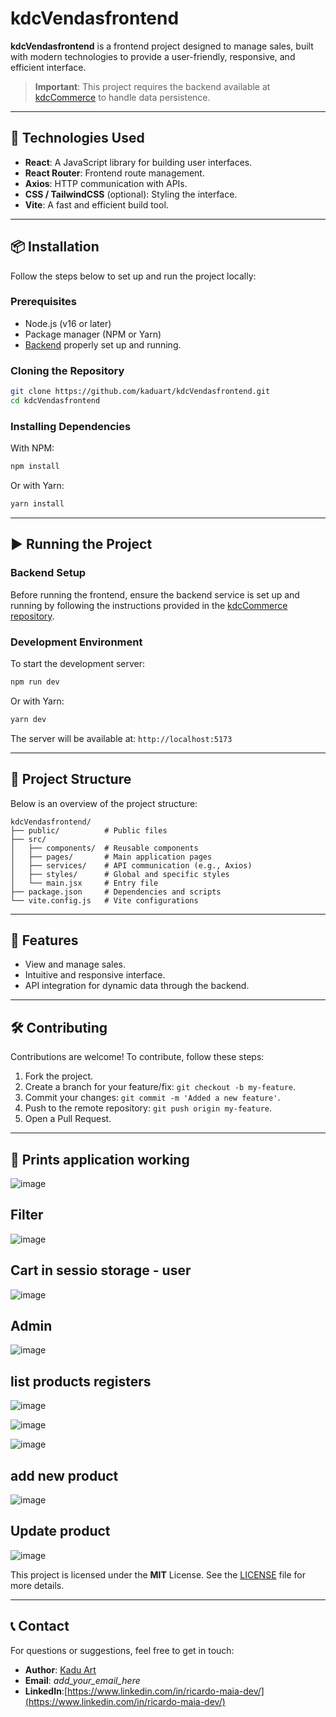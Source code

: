 # kdcVendasfrontend

**kdcVendasfrontend** is a frontend project designed to manage sales, built with modern technologies to provide a user-friendly, responsive, and efficient interface.

> **Important**: This project requires the backend available at [kdcCommerce](https://github.com/kaduart/kdcommerce) to handle data persistence.

---

## 🚀 Technologies Used

- **React**: A JavaScript library for building user interfaces.
- **React Router**: Frontend route management.
- **Axios**: HTTP communication with APIs.
- **CSS / TailwindCSS** (optional): Styling the interface.
- **Vite**: A fast and efficient build tool.

---

## 📦 Installation

Follow the steps below to set up and run the project locally:

### Prerequisites

- Node.js (v16 or later)
- Package manager (NPM or Yarn)
- [Backend](https://github.com/kaduart/kdcommerce) properly set up and running.

### Cloning the Repository

```bash
git clone https://github.com/kaduart/kdcVendasfrontend.git
cd kdcVendasfrontend
```

### Installing Dependencies

With NPM:

```bash
npm install
```

Or with Yarn:

```bash
yarn install
```

---

## ▶️ Running the Project

### Backend Setup

Before running the frontend, ensure the backend service is set up and running by following the instructions provided in the [kdcCommerce repository](https://github.com/kaduart/kdcommerce).

### Development Environment

To start the development server:

```bash
npm run dev
```

Or with Yarn:

```bash
yarn dev
```

The server will be available at: `http://localhost:5173`

---

## 📁 Project Structure

Below is an overview of the project structure:

```
kdcVendasfrontend/
├── public/          # Public files
├── src/
│   ├── components/  # Reusable components
│   ├── pages/       # Main application pages
│   ├── services/    # API communication (e.g., Axios)
│   ├── styles/      # Global and specific styles
│   └── main.jsx     # Entry file
├── package.json     # Dependencies and scripts
└── vite.config.js   # Vite configurations
```

---

## 🌟 Features

- View and manage sales.
- Intuitive and responsive interface.
- API integration for dynamic data through the backend.

---

## 🛠️ Contributing

Contributions are welcome! To contribute, follow these steps:

1. Fork the project.
2. Create a branch for your feature/fix: `git checkout -b my-feature`.
3. Commit your changes: `git commit -m 'Added a new feature'`.
4. Push to the remote repository: `git push origin my-feature`.
5. Open a Pull Request.

---

## 📄 Prints application working
![image](https://github.com/user-attachments/assets/6e43be67-68da-4b43-9a85-0670b4b953a2)

## Filter
![image](https://github.com/user-attachments/assets/015d1da4-1f41-435c-a104-3c2b0927f60f)

## Cart in sessio storage - user
![image](https://github.com/user-attachments/assets/806c7ce9-56f9-456c-abeb-6cba07d7cd90)


## Admin
![image](https://github.com/user-attachments/assets/296d23f4-3eb0-4693-802a-b407884e5412)

## list products registers
![image](https://github.com/user-attachments/assets/b4db6dc6-dcc2-4be4-888f-3ff28af771f8)

![image](https://github.com/user-attachments/assets/d4c030c5-3ab4-4419-a0db-f10c82b3fb34)

![image](https://github.com/user-attachments/assets/b67f15d9-e1f6-4709-9c7b-b253e2ae9416)

## add new product 
![image](https://github.com/user-attachments/assets/10a01a4b-1fa2-4812-bd5d-2df46c28a9da)

## Update product
![image](https://github.com/user-attachments/assets/7db1b6a5-a577-438a-b5ac-bdf93335a595)


This project is licensed under the **MIT** License. See the [LICENSE](LICENSE) file for more details.

---

## 📞 Contact

For questions or suggestions, feel free to get in touch:

- **Author**: [Kadu Art](https://github.com/kaduart)
- **Email**: _add_your_email_here_
- **LinkedIn**:[https://www.linkedin.com/in/ricardo-maia-dev/](https://www.linkedin.com/in/ricardo-maia-dev/)

